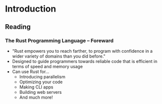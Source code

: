 # Introduction

## Reading

### The Rust Programming Language – Foreward

- "Rust empowers you to reach farther, to program with confidence in a wider variety of domains than you did before."
- Designed to guide programmers towards reliable code that is efficient in terms of speed and memory usage
- Can use Rust for...
  - Introducing parallelism
  - Optimizing your code
  - Making CLI apps
  - Building web servers
  - And much more!

